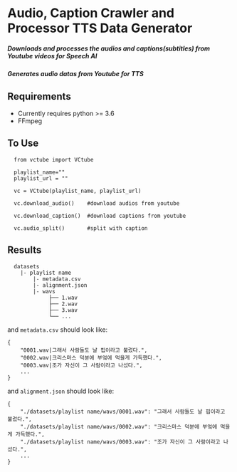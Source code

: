 Audio, Caption Crawler and Processor
TTS Data Generator
=====================================


##### Downloads and processes the audios and captions(subtitles) from Youtube videos for Speech AI
##### Generates audio datas from Youtube for TTS



Requirements
-------------

* Currently requires python >= 3.6
* FFmpeg

To Use
--------

      from vctube import VCtube

      playlist_name=""
      playlist_url = ""

      vc = VCtube(playlist_name, playlist_url)

      vc.download_audio()    #download audios from youtube

      vc.download_caption()  #download captions from youtube

      vc.audio_split()       #split with caption


Results
----------
   
      datasets
        |- playlist name
            |- metadata.csv
            |- alignment.json
            |- wavs
                 ├── 1.wav
                 ├── 2.wav
                 ├── 3.wav
                 └── ...
  
   
   and `metadata.csv` should look like:

    {
        "0001.wav|그래서 사람들도 날 핍이라고 불렀다.",
        "0002.wav|크리스마스 덕분에 부엌에 먹을게 가득했다.",
        "0003.wav|조가 자신이 그 사람이라고 나섰다.",
        ...
    }
    
   and `alignment.json` should look like:

    {
        "./datasets/playlist name/wavs/0001.wav": "그래서 사람들도 날 핍이라고 불렀다.",
        "./datasets/playlist name/wavs/0002.wav": "크리스마스 덕분에 부엌에 먹을게 가득했다.",
        "./datasets/playlist name/wavs/0003.wav": "조가 자신이 그 사람이라고 나섰다.",
        ...
    }

